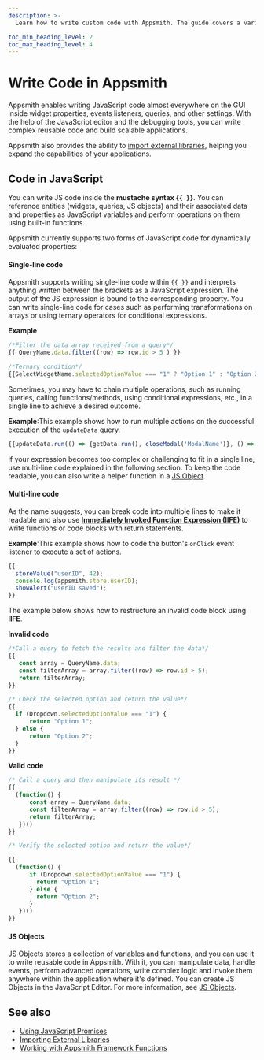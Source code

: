 ```yaml
---
description: >-
  Learn how to write custom code with Appsmith. The guide covers a variety of programming languages, including JavaScript and SQL, and provides examples and best practices to help you get started.

toc_min_heading_level: 2
toc_max_heading_level: 4
---
```


# Write Code in Appsmith

Appsmith enables writing JavaScript code almost everywhere on the GUI inside widget properties, events listeners, queries, and other settings. With the help of the JavaScript editor and the debugging tools, you can write complex reusable code and build scalable applications.

Appsmith also provides the ability to [import external libraries](https://docs.appsmith.com/core-concepts/writing-code/ext-libraries#install-external-library), helping you expand the capabilities of your applications.

## Code in JavaScript
You can write JS code inside the **mustache syntax `{{ }}`**. You can reference entities (widgets, queries, JS objects) and their associated data and properties as JavaScript variables and perform operations on them using built-in functions.  

Appsmith currently supports two forms of JavaScript code for dynamically evaluated properties:

#### Single-line code
Appsmith supports writing single-line code within `{{ }}` and interprets anything written between the brackets as a JavaScript expression. The output of the JS expression is bound to the corresponding property. You can write single-line code for cases such as performing transformations on arrays or using ternary operators for conditional expressions.

**Example**

```javascript
/*Filter the data array received from a query*/
{{ QueryName.data.filter((row) => row.id > 5 ) }}

/*Ternary condition*/
{{SelectWidgetName.selectedOptionValue === "1" ? "Option 1" : "Option 2" }} 
```

Sometimes, you may have to chain multiple operations, such as running queries, calling functions/methods, using conditional expressions, etc., in a single line to achieve a desired outcome. 

**Example**:This example shows how to run multiple actions on the successful execution of the `updateData` query.

```javascript
{{updateData.run(() => {getData.run(), closeModal('ModalName')}, () => {})}}
```

If your expression becomes too complex or challenging to fit in a single line, use multi-line code explained in the following section. To keep the code readable, you can also write a helper function in a [JS Object](https://docs.appsmith.com/core-concepts/writing-code/javascript-editor-beta#js-object).

#### Multi-line code

As the name suggests, you can break code into multiple lines to make it readable and also use **[Immediately Invoked Function Expression (IIFE)](https://developer.mozilla.org/en-US/docs/Glossary/IIFE)** to write functions or code blocks with return statements. 

**Example**:This example shows how to code the button's `onClick` event listener to execute a set of actions.

```javascript 
{{
  storeValue("userID", 42);  
  console.log(appsmith.store.userID); 
  showAlert("userID saved");
}}
```

The example below shows how to restructure an invalid code block using **IIFE**.

**Invalid code**

```javascript
/*Call a query to fetch the results and filter the data*/
{{ 
   const array = QueryName.data;
   const filterArray = array.filter((row) => row.id > 5);
   return filterArray;
}}

/* Check the selected option and return the value*/
{{ 
  if (Dropdown.selectedOptionValue === "1") {
      return "Option 1";
  } else {
      return "Option 2";
  }
}}
```

 **Valid code**

```javascript
/* Call a query and then manipulate its result */
{{ 
  (function() {
      const array = QueryName.data;
      const filterArray = array.filter((row) => row.id > 5);
      return filterArray;
   })()
}}

/* Verify the selected option and return the value*/

{{ 
  (function() {
      if (Dropdown.selectedOptionValue === "1") {
        return "Option 1";
      } else {
        return "Option 2";
      }
   })()
}}
```

#### JS Objects
JS Objects stores a collection of variables and functions, and you can use it to write reusable code in Appsmith. With it, you can manipulate data, handle events, perform advanced operations, write complex logic and invoke them anywhere within the application where it's defined. You can create JS Objects in the JavaScript Editor. For more information, see [JS Objects](https://docs.appsmith.com/core-concepts/writing-code/javascript-editor-beta).

## See also

* [Using JavaScript Promises](https://docs.appsmith.com/core-concepts/writing-code/javascript-promises)
* [Importing External Libraries](https://docs.appsmith.com/core-concepts/writing-code/ext-libraries)
* [Working with Appsmith Framework Functions](https://docs.appsmith.com/reference/appsmith-framework)
